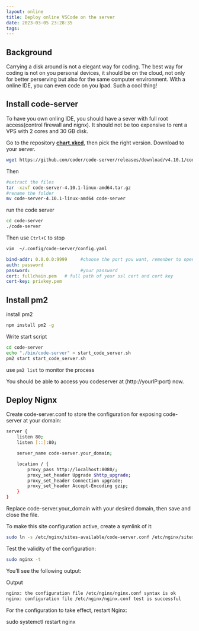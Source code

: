 ```yaml
---
layout: online
title: Deploy online VSCode on the server
date: 2023-03-05 23:28:35
tags:
---
```



## Background
Carrying a disk around is not a elegant way for coding. The best way for coding is not on you personal devices, it should be on the cloud, not only for better perserving but also for the same computer environment. With a online IDE, you can even code on you Ipad. Such a cool thing!


## Install code-server

To have you own onling IDE, you should have a sever with full root access(control firewall and nignx). It should not be too expensive to rent a VPS with 2 cores and 30 GB disk.

Go to the repository **[chart.xkcd](https://github.com/coder/code-server/releases/tag/v4.10.1)**, then pick the right version. Download to your server.

```bash
wget https://github.com/coder/code-server/releases/download/v4.10.1/code-server-4.10.1-linux-amd64.tar.gz
```
 Then 
 ```bash
#extract the files
 tar -xzvf code-server-4.10.1-linux-amd64.tar.gz
#rename the folder
 mv code-server-4.10.1-linux-amd64 code-server 
 ```

 run the code server
 ```bash
cd code-server
./code-server
 ```
Then use `Ctrl+C` to stop

```bash 
vim  ~/.config/code-server/config.yaml
```

```yaml
bind-addr: 0.0.0.0:9999     #choose the port you want, remenber to open it in firewall
auth: password
password:                   #your password
cert: fullchain.pem   # full path of your ssl cert and cert key
cert-key: privkey.pem
```

## Install pm2

install pm2 
```bash
npm install pm2 -g
```

Write start script
```bash 
cd code-server
echo "./bin/code-server" > start_code_server.sh
pm2 start start_code_server.sh
```
use `pm2 list` to monitor the process

You should be able to access you codeserver at (http://yourIP:port) now.

## Deploy Nignx

Create code-server.conf to store the configuration for exposing code-server at your domain:

```bash
server {
	listen 80;
	listen [::]:80;

	server_name code-server.your_domain;

	location / {
		proxy_pass http://localhost:8080/;
		proxy_set_header Upgrade $http_upgrade;
		proxy_set_header Connection upgrade;
		proxy_set_header Accept-Encoding gzip;
	}
}
```

Replace code-server.your_domain with your desired domain, then save and close the file.

To make this site configuration active, create a symlink of it:

```bash
sudo ln -s /etc/nginx/sites-available/code-server.conf /etc/nginx/sites-enabled/code-server.conf
```
Test the validity of the configuration:
```bash
sudo nginx -t
```
You’ll see the following output:

Output
```bash
nginx: the configuration file /etc/nginx/nginx.conf syntax is ok
nginx: configuration file /etc/nginx/nginx.conf test is successful
```
For the configuration to take effect, restart Nginx:

sudo systemctl restart nginx

